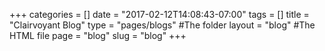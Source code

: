 +++
categories = []
date = "2017-02-12T14:08:43-07:00"
tags = []
title = "Clairvoyant Blog"
type = "pages/blogs" #The folder
layout = "blog" #The HTML file
page = "blog"
slug = "blog"
+++

